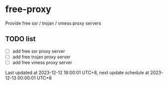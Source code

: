
# free-proxy
Provide free ssr / trojan / vmess proxy servers


## TODO list
- [ ] add free ssr proxy server
- [ ] add free trojan proxy server
- [ ] add free vmess proxy server

Last updated at 2023-12-12 18:00:01 UTC+8, next update schedule at 2023-12-13 00:00:01 UTC+8

